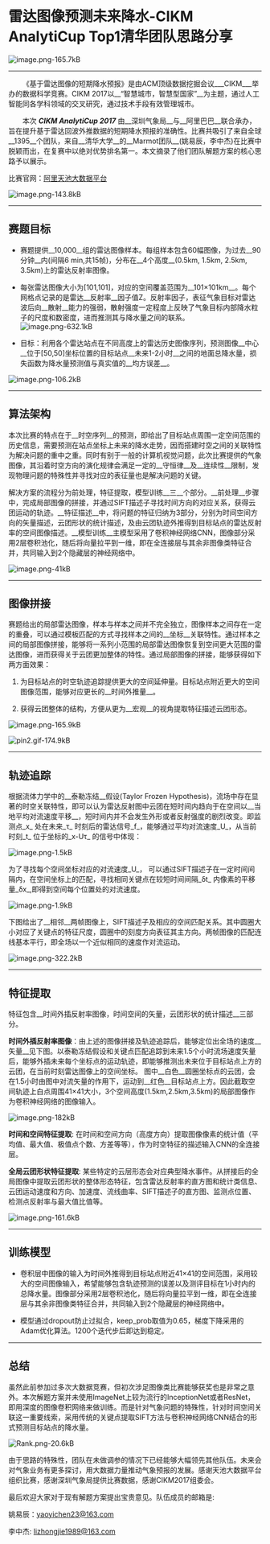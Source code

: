# 雷达图像预测未来降水-CIKM AnalytiCup Top1清华团队思路分享

![image.png-165.7kB][1]

---------
    《基于雷达图像的短期降水预报》是由ACM顶级数据挖掘会议___CIKM___举办的数据科学竞赛。CIKM 2017以__“智慧城市，智慧型国家”__为主题，通过人工智能同各学科领域的交叉研究，通过技术手段有效管理城市。

    本次 ___CIKM AnalytiCup 2017___ 由__深圳气象局__与__阿里巴巴__联合承办，旨在提升基于雷达回波外推数据的短期降水预报的准确性。比赛共吸引了来自全球__1395__个团队，来自__清华大学__的__Marmot团队__(姚易辰，李中杰)在比赛中脱颖而出，在复赛中以绝对优势排名第一。本文摘录了他们团队解题方案的核心思路予以展示。

比赛官网：[阿里天池大数据平台](https://tianchi.aliyun.com/competition/introduction.htm?spm=5176.100066.0.0.773ef42f8FXDoN&raceId=231596)

![image.png-143.8kB][2]


---------

## 赛题目标

- 赛题提供__10,000__组的雷达图像样本。每组样本包含60幅图像，为过去__90分钟__内(间隔6 min,共15帧)，分布在__4个高度__(0.5km, 1.5km, 2.5km, 3.5km)上的雷达反射率图像。

- 每张雷达图像大小为[101,101]，对应的空间覆盖范围为__101×101km__。每个网格点记录的是雷达__反射率__因子值Z。反射率因子，表征气象目标对雷达波后向__散射__能力的强弱，散射强度一定程度上反映了气象目标内部降水粒子的尺度和数密度，进而推测其与降水量之间的联系。
![image.png-632.1kB][3]

- 目标：利用各个雷达站点在不同高度上的雷达历史图像序列，预测图像__中心__位于[50,50]坐标位置的目标站点__未来1-2小时__之间的地面总降水量，损失函数为降水量预测值与真实值的__均方误差__。

![image.png-106.2kB][4]

---------

## 算法架构
本次比赛的特点在于__时空序列__的预测，即给出了目标站点周围一定空间范围的历史信息，需要预测在站点坐标上未来的降水走势，因而搭建时空之间的关联特性为解决问题的重中之重。同时有别于一般的计算机视觉问题，此次比赛提供的气象图像，其沿着时空方向的演化规律会满足一定的__守恒律__及__连续性__限制，发现物理问题的特殊性并寻找对应的表征量也是解决问题的关键。

解决方案的流程分为前处理，特征提取，模型训练__三__个部分。__前处理__步骤中，完成局部图像的拼接，并通过SIFT描述子寻找时间方向的对应关系，获得云团运动的轨迹。__特征描述__中，将问题的特征归纳为3部分，分别为时间空间方向的矢量描述，云团形状的统计描述，及由云团轨迹外推得到目标站点的雷达反射率的空间图像描述。__模型训练__主模型采用了卷积神经网络CNN，图像部分采用2层卷积池化，随后将向量拉平到一维，即在全连接层与其余非图像类特征合并，共同输入到2个隐藏层的神经网络中。

![image.png-41kB][5]

---------

## 图像拼接

赛题给出的局部雷达图像，样本与样本之间并不完全独立，图像样本之间存在一定的重叠，可以通过模板匹配的方式寻找样本之间的__坐标__关联特性。通过样本之间的局部图像拼接，能够将一系列小范围的局部雷达图像恢复到空间更大范围的雷达图像，进而获得关于云团更加整体的特性。通过局部图像的拼接，能够获得如下两方面效果：

1. 为目标站点的时空轨迹追踪提供更大的空间延伸量。目标站点附近更大的空间图像范围，能够对应更长的__时间外推量__。

2. 获得云团整体的结构，方便从更为__宏观__的视角提取特征描述云团形态。

![image.png-165.9kB][6]

![pin2.gif-174.9kB][7]
 
---------

## 轨迹追踪
根据流体力学中的__泰勒冻结__假设(Taylor Frozen Hypothesis)，流场中存在显著的时空关联特性，即可以认为雷达反射图中云团在短时间内趋向于在空间以__当地平均对流速度平移__，短时间内并不会发生外形或者反射强度的剧烈改变。即监测点_x_ 处在未来_τ_ 时刻后的雷达信号_f_，能够通过平均对流速度_U_，从当前时刻_t_ 位于坐标的_x-Uτ_ 的信号中体现：

![image.png-1.5kB][8]

为了寻找每个空间坐标对应的对流速度_U_， 可以通过SIFT描述子在一定时间间隔内，在空间坐标上的匹配，寻找相同关键点在较短时间间隔_δt_ 内像素的平移量_δx_,即得到空间每个位置处的对流速度。

![image.png-1.9kB][9]

下图给出了__相邻__两帧图像上，SIFT描述子及相应的空间匹配关系。其中圆圈大小对应了关键点的特征尺度，圆圈中的刻度方向表征其主方向。两帧图像的匹配连线基本平行，即全场以一个近似相同的速度作对流运动。

![image.png-322.2kB][10]

---------

## 特征提取
特征包含__时间外插反射率图像，时间空间的矢量，云团形状的统计描述__三部分。

__时间外插反射率图像__：由上述的图像拼接及轨迹追踪后，能够定位出全场的速度__矢量__见下图。以泰勒冻结假设和关键点匹配追踪到未来1.5个小时流场速度矢量后，能够外插未来每个坐标点的运动轨迹，即能够推测出未来位于目标站点上方的云团，在当前时刻雷达图像上的空间坐标。 图中__白色__圆圈坐标点的云团，会在1.5小时由图中对流矢量的作用下，运动到__红色__目标站点上方。因此截取空间轨迹上白点周围41×41大小，3个空间高度(1.5km,2.5km,3.5km)的局部图像作为卷积神经网络的图像输入。

![image.png-182kB][11]

__时间和空间特征提取__: 在时间和空间方向（高度方向）提取图像像素的统计值（平均值、最大值、极值点个数、方差等等），作为时空特征的描述输入CNN的全连接层。

__全局云团形状特征提取__: 某些特定的云层形态会对应典型降水事件。从拼接后的全局图像中提取云团形状的整体形态特征，包含雷达反射率的直方图和统计类信息、云团运动速度和方向、加速度、流线曲率、SIFT描述子的直方图、监测点位置、检测点反射率与最大值比值等。

![image.png-161.6kB][12]

[12]: http://static.zybuluo.com/Jessy923/k84ihymh9riz3b4t3ec4f9xs/image.png

---------

## 训练模型
- 卷积层中图像的输入为时间外推得到目标站点附近41×41的空间范围，采用较大的空间图像输入，希望能够包含轨迹预测的误差以及测评目标在1小时内的总降水量。图像部分采用2层卷积池化，随后将向量拉平到一维，即在全连接层与其余非图像类特征合并，共同输入到2个隐藏层的神经网络中。

- 模型通过dropout防止过拟合，keep_prob取值为0.65，梯度下降采用的Adam优化算法。1200个迭代步后即达到稳定。

---------

## 总结
虽然此前参加过多次大数据竞赛，但初次涉足图像类比赛能够获奖也是非常之意外。本次解题方案并未使用ImageNet上较为流行的InceptionNet或者ResNet，即用深度的图像卷积网络来做训练。而是针对气象问题的特殊性，针对时间空间关联这一重要线索，采用传统的关键点提取SIFT方法与卷积神经网络CNN结合的形式预测目标站点的降水量。

![Rank.png-20.6kB][13]




由于思路的特殊性，团队在未做调参的情况下已经能够大幅领先其他队伍。未来会对气象业务有更多探讨，用大数据力量推动气象预报的发展。感谢天池大数据平台组织比赛，感谢深圳气象局提供比赛数据，感谢CIKM2017组委会。

最后欢迎大家对于现有解题方案提出宝贵意见。队伍成员的邮箱是:

姚易辰：yaoyichen23@163.com

李中杰: lizhongjie1989@163.com


[1]: http://static.zybuluo.com/Jessy923/yjrme4ex0yk17szix7f474uo/image.png
[2]: http://static.zybuluo.com/Jessy923/3bx4m8agc2lkgjikjkeqice6/image.png
[3]: http://static.zybuluo.com/Jessy923/g5z39b2lv88avj6r577272z5/image.png
[4]: http://static.zybuluo.com/Jessy923/ad2ays0gtnd9kf5fxd5kqh97/image.png
[5]: http://static.zybuluo.com/Jessy923/7c2waipyaxp3sg0s38yp1pgh/image.png
[6]: http://static.zybuluo.com/Jessy923/3feon792j8zjwrkhu1dxnrep/image.png
[7]: http://static.zybuluo.com/Jessy923/zibvk7ft3werbpxtxmoce8ka/pin2.gif
[8]: http://static.zybuluo.com/Jessy923/3o2949c5zhgedqk2qtopyhqd/image.png
[9]: http://static.zybuluo.com/Jessy923/xc5f2t0ktkz1baz4zu8otpc4/image.png
[10]: http://static.zybuluo.com/Jessy923/mwxwbewrprskzgkpifpwz789/image.png
[11]: http://static.zybuluo.com/Jessy923/4rgo9ru9b2hwgm6yqk72f277/image.png
[13]: http://static.zybuluo.com/Jessy923/1dqg9w65jqec1zy1sauxf3oz/Rank.png
